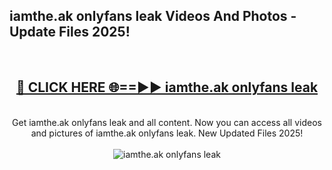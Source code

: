 <h2>iamthe.ak onlyfans leak Videos And Photos - Update Files 2025!</h2>
<br>
<div align="center">
<h2><a href="https://top-ai-tools.click/QrbHav" rel="nofollow">🔴 CLICK HERE 🌐==►► iamthe.ak onlyfans leak</a></h2>
<br>
Get iamthe.ak onlyfans leak and all content. Now you can access all videos and pictures of iamthe.ak onlyfans leak. New Updated Files 2025!
<br>
<br>
<a href="https://top-ai-tools.click/QrbHav" rel="nofollow" data-target="animated-image.originalLink"><img src="https://i.ibb.co.com/WyWwxjT/player-gif2.gif" alt="iamthe.ak onlyfans leak" style="max-width: 100%; display: inline-block;" data-target="animated-image.originalImage"></a>
</div>
<br>
